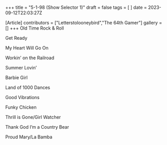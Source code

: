 +++
title = "5-1-98 (Show Selector 1)"
draft = false
tags = [ ]
date = 2023-09-12T22:03:27Z

[Article]
contributors = ["Letterstolooneybird","The 64th Gamer"]
gallery = []
+++
Old Time Rock & Roll

Get Ready

My Heart Will Go On

Workin’ on the Railroad

Summer Lovin’

Barbie Girl

Land of 1000 Dances

Good Vibrations

Funky Chicken

Thrill is Gone/Girl Watcher

Thank God I’m a Country Bear

Proud Mary/La Bamba